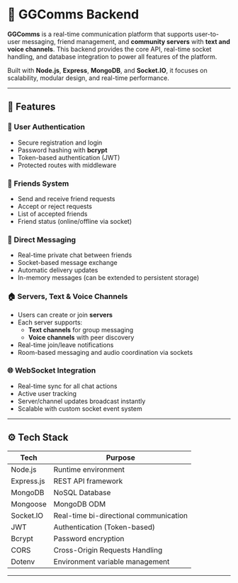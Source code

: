 # 🔧 GGComms Backend

**GGComms** is a real-time communication platform that supports user-to-user messaging, friend management, and **community servers** with **text and voice channels**. This backend provides the core API, real-time socket handling, and database integration to power all features of the platform.

Built with **Node.js**, **Express**, **MongoDB**, and **Socket.IO**, it focuses on scalability, modular design, and real-time performance.

---

## 🚀 Features

### 👤 User Authentication
- Secure registration and login
- Password hashing with **bcrypt**
- Token-based authentication (JWT)
- Protected routes with middleware

### 👥 Friends System
- Send and receive friend requests
- Accept or reject requests
- List of accepted friends
- Friend status (online/offline via socket)

### 💬 Direct Messaging
- Real-time private chat between friends
- Socket-based message exchange
- Automatic delivery updates
- In-memory messages (can be extended to persistent storage)

### 🏠 Servers, Text & Voice Channels
- Users can create or join **servers**
- Each server supports:
  - **Text channels** for group messaging
  - **Voice channels** with peer discovery
- Real-time join/leave notifications
- Room-based messaging and audio coordination via sockets

### 🌐 WebSocket Integration
- Real-time sync for all chat actions
- Active user tracking
- Server/channel updates broadcast instantly
- Scalable with custom socket event system

---

## ⚙️ Tech Stack

| Tech         | Purpose                              |
|--------------|--------------------------------------|
| Node.js      | Runtime environment                  |
| Express.js   | REST API framework                   |
| MongoDB      | NoSQL Database                       |
| Mongoose     | MongoDB ODM                          |
| Socket.IO    | Real-time bi-directional communication |
| JWT          | Authentication (Token-based)         |
| Bcrypt       | Password encryption                  |
| CORS         | Cross-Origin Requests Handling       |
| Dotenv       | Environment variable management      |

---
